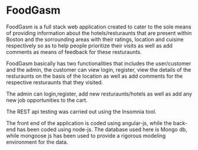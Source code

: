 # FoodGasm
FoodGasm is a full stack web application created to cater to the sole means of providing information about the hotels/resturaunts that are present within Boston and the sorrounding areas with their ratings, location and cuisine respectively so as to help people prioritize their visits as well as add comments as means of feedback for these resturaunts.

FoodGasm basically has two functionalities that includes the user/customer and the admin, the customer can view login, register, view the details of the resturaunts on the basis of the location as well as add comments for the respective resturaunts that they visited.

The admin can login,register, add new resturaunts/hotels as well as add any new job opportunities to the cart.

The REST api testing was carried out using the Insomnia tool.

The front end of the application is coded using angular-js, while the back-end has been coded using node-js. The database used here is Mongo db, while mongoose js has been used to provide a rigorous modeling environment for the data.
